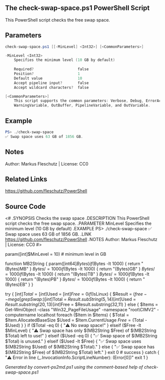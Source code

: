 ## The check-swap-space.ps1 PowerShell Script

This PowerShell script checks the free swap space.

## Parameters
```powershell
check-swap-space.ps1 [[-MinLevel] <Int32>] [<CommonParameters>]

-MinLevel <Int32>
    Specifies the minimum level (10 GB by default)
    
    Required?                    false
    Position?                    1
    Default value                10
    Accept pipeline input?       false
    Accept wildcard characters?  false

[<CommonParameters>]
    This script supports the common parameters: Verbose, Debug, ErrorAction, ErrorVariable, WarningAction, 
    WarningVariable, OutBuffer, PipelineVariable, and OutVariable.
```

## Example
```powershell
PS> ./check-swap-space
✅ Swap space uses 63 GB of 1856 GB.

```

## Notes
Author: Markus Fleschutz | License: CC0

## Related Links
https://github.com/fleschutz/PowerShell

## Source Code
<#
.SYNOPSIS
	Checks the swap space
.DESCRIPTION
	This PowerShell script checks the free swap space.
.PARAMETER MinLevel
	Specifies the minimum level (10 GB by default)
.EXAMPLE
	PS> ./check-swap-space
	✅ Swap space uses 63 GB of 1856 GB.
.LINK
	https://github.com/fleschutz/PowerShell
.NOTES
	Author: Markus Fleschutz | License: CC0
#>

param([int]$MinLevel = 10) # minimum level in GB

function MB2String { param([int64]$Bytes)
        if ($Bytes -lt 1000) { return "$($Bytes)MB" }
        $Bytes /= 1000
        if ($Bytes -lt 1000) { return "$($Bytes)GB" }
        $Bytes /= 1000
        if ($Bytes -lt 1000) { return "$($Bytes)TB" }
        $Bytes /= 1000
        if ($Bytes -lt 1000) { return "$($Bytes)PB" }
        $Bytes /= 1000
        if ($Bytes -lt 1000) { return "$($Bytes)EB" }
}

try {
	[int]$Total = [int]$Used = [int]$Free = 0
	if ($IsLinux) {
		$Result = $(free --mega | grep Swap:)
		[int]$Total = $Result.subString(5,14)
		[int]$Used = $Result.substring(20,13)
		[int]$Free = $Result.substring(32,11)
	} else {
		$Items = Get-WmiObject -class "Win32_PageFileUsage" -namespace "root\CIMV2" -computername localhost 
		foreach ($Item in $Items) { 
			$Total = $Item.AllocatedBaseSize
			$Used = $Item.CurrentUsage
			$Free = ($Total - $Used)
		} 
	}
	if ($Total -eq 0) {
        	"⚠️ No swap space!"
	} elseif ($Free -lt $MinLevel) {
		"⚠️ Swap space has only $(MB2String $Free) of $(MB2String $Total) left to use!"
	} elseif ($Used -eq 0) {
		"✅ Swap space of $(MB2String $Total) is unused."
	} elseif ($Used -lt $Free) {
		"✅ Swap space uses $(MB2String $Used) of $(MB2String $Total)."
	} else {
		"✅ Swap space has $(MB2String $Free) of $(MB2String $Total) left."
	}
	exit 0 # success
} catch {
	"⚠️ Error in line $($_.InvocationInfo.ScriptLineNumber): $($Error[0])"
	exit 1
}

*Generated by convert-ps2md.ps1 using the comment-based help of check-swap-space.ps1*
